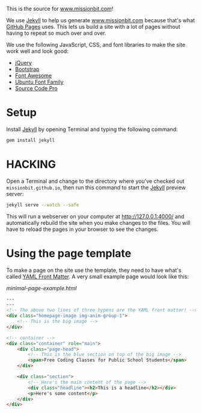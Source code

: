 This is the source for www.missionbit.com!

We use [Jekyll] to help us generate www.missionbit.com because that's
what [GitHub Pages] uses. This lets us build a site with a lot of
pages without having to repeat so much over and over.

We use the following JavaScript, CSS, and font libraries to make the
site work well and look good:
* [jQuery]
* [Bootstrap]
* [Font Awesome]
* [Ubuntu Font Family]
* [Source Code Pro]

# Setup

Install [Jekyll] by opening Terminal and typing the following command:

```bash
gem install jekyll
```

# HACKING

Open a Terminal and change to the directory where you've checked out
`missionbit.github.io`, then run this command to start the [Jekyll]
preview server:

```bash
jekyll serve --watch --safe
```

This will run a webserver on your computer at http://127.0.0.1:4000/
and automatically rebuild the site when you make changes to the files.
You will have to reload the pages in your browser to see the changes.

# Using the page template

To make a page on the site use the template, they need to have
what's called [YAML Front Matter]. A very small example page would
look like this:

*minimal-page-example.html*
```html
---
---
<!-- The above two lines of three hypens are the YAML front matter! -->
<div class="homepage-image img-anim-group-1">
    <!-- This is the big image -->
</div>

<!-- container -->
<div class="container" role="main">
    <div class="page-head">
        <!-- This is the blue section on top of the big image -->
        <span>Free Coding Classes for Public School Students</span>
    </div>

    <div class="section">
        <!-- Here's the main content of the page -->
        <div class="headline"><h2>This is a headline</h2></div>
        <p>Here's some content</p>
    </div>
</div>
```

[Jekyll]: http://jekyllrb.com/
[GitHub Pages]: https://pages.github.com/
[jQuery]: http://jquery.com/
[Bootstrap]: http://getbootstrap.com/
[Font Awesome]: http://fontawesome.io/
[Ubuntu Font Family]: http://font.ubuntu.com/
[Source Code Pro]: https://github.com/adobe/source-code-pro
[YAML Front Matter]: http://jekyllrb.com/docs/frontmatter/
